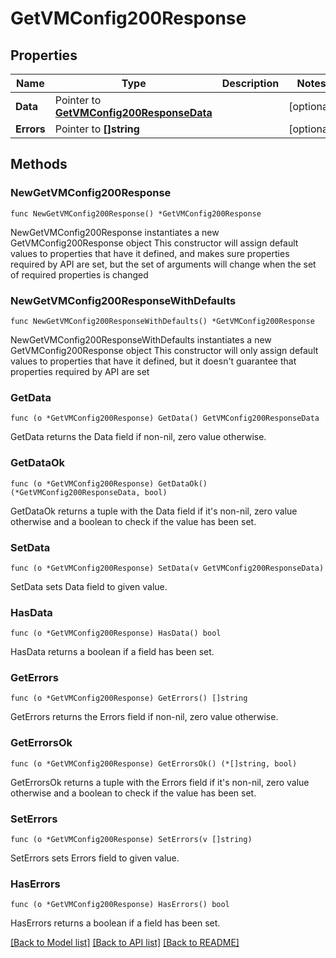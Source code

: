 # GetVMConfig200Response

## Properties

Name | Type | Description | Notes
------------ | ------------- | ------------- | -------------
**Data** | Pointer to [**GetVMConfig200ResponseData**](GetVMConfig200ResponseData.md) |  | [optional] 
**Errors** | Pointer to **[]string** |  | [optional] 

## Methods

### NewGetVMConfig200Response

`func NewGetVMConfig200Response() *GetVMConfig200Response`

NewGetVMConfig200Response instantiates a new GetVMConfig200Response object
This constructor will assign default values to properties that have it defined,
and makes sure properties required by API are set, but the set of arguments
will change when the set of required properties is changed

### NewGetVMConfig200ResponseWithDefaults

`func NewGetVMConfig200ResponseWithDefaults() *GetVMConfig200Response`

NewGetVMConfig200ResponseWithDefaults instantiates a new GetVMConfig200Response object
This constructor will only assign default values to properties that have it defined,
but it doesn't guarantee that properties required by API are set

### GetData

`func (o *GetVMConfig200Response) GetData() GetVMConfig200ResponseData`

GetData returns the Data field if non-nil, zero value otherwise.

### GetDataOk

`func (o *GetVMConfig200Response) GetDataOk() (*GetVMConfig200ResponseData, bool)`

GetDataOk returns a tuple with the Data field if it's non-nil, zero value otherwise
and a boolean to check if the value has been set.

### SetData

`func (o *GetVMConfig200Response) SetData(v GetVMConfig200ResponseData)`

SetData sets Data field to given value.

### HasData

`func (o *GetVMConfig200Response) HasData() bool`

HasData returns a boolean if a field has been set.

### GetErrors

`func (o *GetVMConfig200Response) GetErrors() []string`

GetErrors returns the Errors field if non-nil, zero value otherwise.

### GetErrorsOk

`func (o *GetVMConfig200Response) GetErrorsOk() (*[]string, bool)`

GetErrorsOk returns a tuple with the Errors field if it's non-nil, zero value otherwise
and a boolean to check if the value has been set.

### SetErrors

`func (o *GetVMConfig200Response) SetErrors(v []string)`

SetErrors sets Errors field to given value.

### HasErrors

`func (o *GetVMConfig200Response) HasErrors() bool`

HasErrors returns a boolean if a field has been set.


[[Back to Model list]](../README.md#documentation-for-models) [[Back to API list]](../README.md#documentation-for-api-endpoints) [[Back to README]](../README.md)



